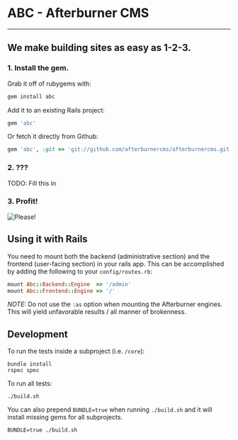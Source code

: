 # ABC - Afterburner CMS
------

## We make building sites as easy as 1-2-3.

### 1. Install the gem.

Grab it off of rubygems with:

```ruby
gem install abc
```

Add it to an existing Rails project:

```ruby
gem 'abc'
```

Or fetch it directly from Github:

```ruby
gem 'abc', :git => 'git://github.com/afterburnercms/afterburnercms.git'
```

### 2. ???

TODO: Fill this in

### 3. Profit!

![Please!](http://i2.kym-cdn.com/photos/images/newsfeed/000/264/200/acb.jpg)

## Using it with Rails
You need to mount both the backend (administrative section) and the frontend (user-facing section) in your rails app.  This can be accomplished by adding the following to your `config/routes.rb`:

```ruby
mount Abc::Backend::Engine  => '/admin'
mount Abc::Frontend::Engine => '/'
```

*NOTE:* Do not use the `:as` option when mounting the Afterburner engines.  This will yield unfavorable results / all manner of brokenness.


## Development
To run the tests inside a subproject (i.e. `/core`):

```shell
bundle install
rspec spec
```

To run all tests:

```shell
./build.sh
```

You can also prepend `BUNDLE=true` when running `./build.sh` and it will install missing gems for all subprojects.
```shell
BUNDLE=true ./build.sh
```
